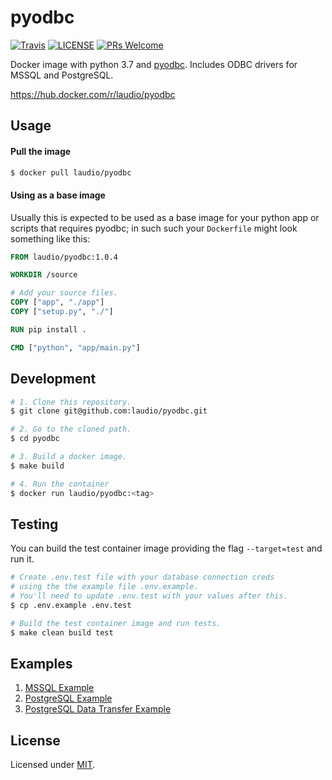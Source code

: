 # pyodbc

[![Travis](https://img.shields.io/travis/com/laudio/pyodbc.svg?style=flat-square&branch=master)](https://travis-ci.com/laudio/pyodbc)
[![LICENSE](https://img.shields.io/github/license/laudio/pyodbc.svg?style=flat-square)](https://github.com/laudio/pyodbc/blob/master/LICENSE)
[![PRs Welcome](https://img.shields.io/badge/PRs-welcome-brightgreen.svg?style=flat-square)](https://github.com/laudio/pyodbc)

Docker image with python 3.7 and [pyodbc](https://github.com/mkleehammer/pyodbc). Includes ODBC drivers for MSSQL and PostgreSQL.

https://hub.docker.com/r/laudio/pyodbc

## Usage

#### Pull the image

```bash
$ docker pull laudio/pyodbc
```

#### Using as a base image

Usually this is expected to be used as a base image for your python app or scripts that requires pyodbc; in such such your `Dockerfile` might look something like this:

```Dockerfile
FROM laudio/pyodbc:1.0.4

WORKDIR /source

# Add your source files.
COPY ["app", "./app"]
COPY ["setup.py", "./"]

RUN pip install .

CMD ["python", "app/main.py"]
```

## Development

```bash
# 1. Clone this repository.
$ git clone git@github.com:laudio/pyodbc.git

# 2. Go to the cloned path.
$ cd pyodbc

# 3. Build a docker image.
$ make build

# 4. Run the container
$ docker run laudio/pyodbc:<tag>
```

## Testing

You can build the test container image providing the flag `--target=test` and run it.

```bash
# Create .env.test file with your database connection creds
# using the the example file .env.example.
# You'll need to update .env.test with your values after this.
$ cp .env.example .env.test

# Build the test container image and run tests.
$ make clean build test
```

## Examples

1. [MSSQL Example](examples/app-mssql)
2. [PostgreSQL Example](examples/app-pg)
3. [PostgreSQL Data Transfer Example](examples/data-transfer-pg)

## License

Licensed under [MIT](LICENSE).
